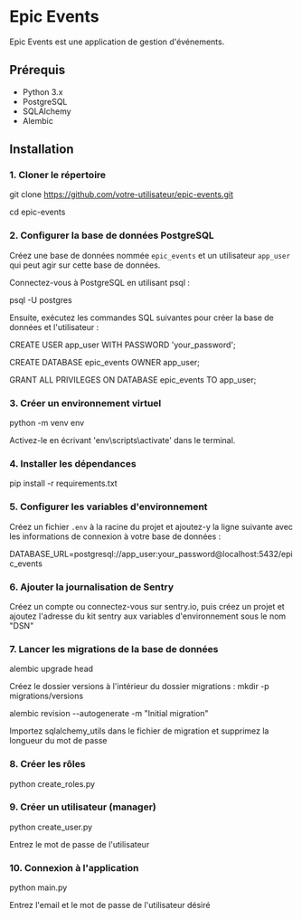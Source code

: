 # Epic Events

Epic Events est une application de gestion d'événements.

## Prérequis

- Python 3.x
- PostgreSQL
- SQLAlchemy
- Alembic

## Installation

### 1. Cloner le répertoire

git clone https://github.com/votre-utilisateur/epic-events.git

cd epic-events

### 2. Configurer la base de données PostgreSQL

Créez une base de données nommée `epic_events` et un utilisateur `app_user` qui peut agir sur cette base de données.

Connectez-vous à PostgreSQL en utilisant psql :

psql -U postgres

Ensuite, exécutez les commandes SQL suivantes pour créer la base de données et l'utilisateur :


CREATE USER app_user WITH PASSWORD 'your_password';

CREATE DATABASE epic_events OWNER app_user;

GRANT ALL PRIVILEGES ON DATABASE epic_events TO app_user;

### 3. Créer un environnement virtuel

python -m venv env

Activez-le en écrivant 'env\scripts\activate' dans le terminal.

### 4. Installer les dépendances

pip install -r requirements.txt

### 5. Configurer les variables d'environnement

Créez un fichier `.env` à la racine du projet et ajoutez-y la ligne suivante avec les informations de connexion à votre base de données :

DATABASE_URL=postgresql://app_user:your_password@localhost:5432/epic_events

### 6. Ajouter la journalisation de Sentry

Créez un compte ou connectez-vous sur sentry.io, puis créez un projet et ajoutez l'adresse du kit sentry aux variables d'environnement sous le nom "DSN"

### 7. Lancer les migrations de la base de données

alembic upgrade head

Créez le dossier versions à l'intérieur du dossier migrations : mkdir -p migrations/versions

alembic revision --autogenerate -m "Initial migration"  

Importez sqlalchemy_utils dans le fichier de migration et supprimez la longueur du mot de passe

### 8. Créer les rôles

python create_roles.py

### 9. Créer un utilisateur (manager)

python create_user.py

Entrez le mot de passe de l'utilisateur

### 10. Connexion à l'application

python main.py

Entrez l'email et le mot de passe de l'utilisateur désiré
